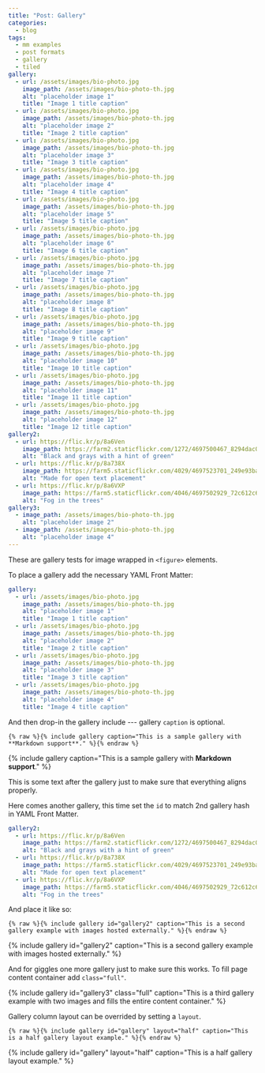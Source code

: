 ```yaml
---
title: "Post: Gallery"
categories:
  - blog
tags:
  - mm examples
  - post formats
  - gallery
  - tiled
gallery:
  - url: /assets/images/bio-photo.jpg
    image_path: /assets/images/bio-photo-th.jpg
    alt: "placeholder image 1"
    title: "Image 1 title caption"
  - url: /assets/images/bio-photo.jpg
    image_path: /assets/images/bio-photo-th.jpg
    alt: "placeholder image 2"
    title: "Image 2 title caption"
  - url: /assets/images/bio-photo.jpg
    image_path: /assets/images/bio-photo-th.jpg
    alt: "placeholder image 3"
    title: "Image 3 title caption"
  - url: /assets/images/bio-photo.jpg
    image_path: /assets/images/bio-photo-th.jpg
    alt: "placeholder image 4"
    title: "Image 4 title caption"
  - url: /assets/images/bio-photo.jpg
    image_path: /assets/images/bio-photo-th.jpg
    alt: "placeholder image 5"
    title: "Image 5 title caption"
  - url: /assets/images/bio-photo.jpg
    image_path: /assets/images/bio-photo-th.jpg
    alt: "placeholder image 6"
    title: "Image 6 title caption"
  - url: /assets/images/bio-photo.jpg
    image_path: /assets/images/bio-photo-th.jpg
    alt: "placeholder image 7"
    title: "Image 7 title caption"
  - url: /assets/images/bio-photo.jpg
    image_path: /assets/images/bio-photo-th.jpg
    alt: "placeholder image 8"
    title: "Image 8 title caption"
  - url: /assets/images/bio-photo.jpg
    image_path: /assets/images/bio-photo-th.jpg
    alt: "placeholder image 9"
    title: "Image 9 title caption"
  - url: /assets/images/bio-photo.jpg
    image_path: /assets/images/bio-photo-th.jpg
    alt: "placeholder image 10"
    title: "Image 10 title caption"
  - url: /assets/images/bio-photo.jpg
    image_path: /assets/images/bio-photo-th.jpg
    alt: "placeholder image 11"
    title: "Image 11 title caption"
  - url: /assets/images/bio-photo.jpg
    image_path: /assets/images/bio-photo-th.jpg
    alt: "placeholder image 12"
    title: "Image 12 title caption"
gallery2:
  - url: https://flic.kr/p/8a6Ven
    image_path: https://farm2.staticflickr.com/1272/4697500467_8294dac099_q.jpg
    alt: "Black and grays with a hint of green"
  - url: https://flic.kr/p/8a738X
    image_path: https://farm5.staticflickr.com/4029/4697523701_249e93ba23_q.jpg
    alt: "Made for open text placement"
  - url: https://flic.kr/p/8a6VXP
    image_path: https://farm5.staticflickr.com/4046/4697502929_72c612c636_q.jpg
    alt: "Fog in the trees"
gallery3:
  - image_path: /assets/images/bio-photo-th.jpg
    alt: "placeholder image 2"
  - image_path: /assets/images/bio-photo-th.jpg
    alt: "placeholder image 4"
---
```


These are gallery tests for image wrapped in `<figure>` elements.

To place a gallery add the necessary YAML Front Matter:

```yaml
gallery:
  - url: /assets/images/bio-photo.jpg
    image_path: /assets/images/bio-photo-th.jpg
    alt: "placeholder image 1"
    title: "Image 1 title caption"
  - url: /assets/images/bio-photo.jpg
    image_path: /assets/images/bio-photo-th.jpg
    alt: "placeholder image 2"
    title: "Image 2 title caption"
  - url: /assets/images/bio-photo.jpg
    image_path: /assets/images/bio-photo-th.jpg
    alt: "placeholder image 3"
    title: "Image 3 title caption"
  - url: /assets/images/bio-photo.jpg
    image_path: /assets/images/bio-photo-th.jpg
    alt: "placeholder image 4"
    title: "Image 4 title caption"
```

And then drop-in the gallery include --- gallery `caption` is optional.

```liquid
{% raw %}{% include gallery caption="This is a sample gallery with **Markdown support**." %}{% endraw %}
```

{% include gallery caption="This is a sample gallery with **Markdown support**." %}

This is some text after the gallery just to make sure that everything aligns properly.

Here comes another gallery, this time set the `id` to match 2nd gallery hash in YAML Front Matter.

```yaml
gallery2:
  - url: https://flic.kr/p/8a6Ven
    image_path: https://farm2.staticflickr.com/1272/4697500467_8294dac099_q.jpg
    alt: "Black and grays with a hint of green"
  - url: https://flic.kr/p/8a738X
    image_path: https://farm5.staticflickr.com/4029/4697523701_249e93ba23_q.jpg
    alt: "Made for open text placement"
  - url: https://flic.kr/p/8a6VXP
    image_path: https://farm5.staticflickr.com/4046/4697502929_72c612c636_q.jpg
    alt: "Fog in the trees"
```

And place it like so: 

```liquid
{% raw %}{% include gallery id="gallery2" caption="This is a second gallery example with images hosted externally." %}{% endraw %}
```

{% include gallery id="gallery2" caption="This is a second gallery example with images hosted externally." %}

And for giggles one more gallery just to make sure this works. To fill page content container add `class="full"`.

{% include gallery id="gallery3" class="full" caption="This is a third gallery example with two images and fills the entire content container." %}

Gallery column layout can be overrided by setting a `layout`.

```liquid
{% raw %}{% include gallery id="gallery" layout="half" caption="This is a half gallery layout example." %}{% endraw %}
```

{% include gallery id="gallery" layout="half" caption="This is a half gallery layout example." %}